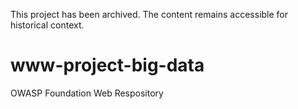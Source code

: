 This project has been archived. The content remains accessible for historical context.

# www-project-big-data
OWASP Foundation Web Respository
